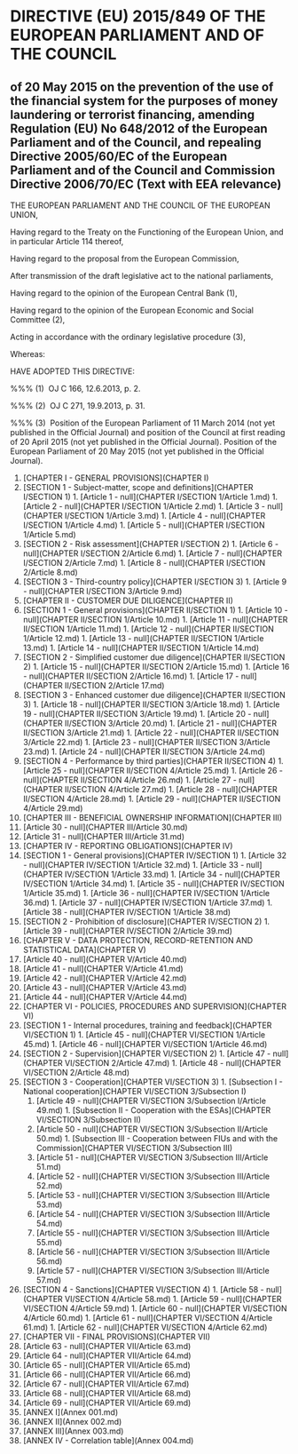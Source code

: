 # DIRECTIVE (EU) 2015/849 OF THE EUROPEAN PARLIAMENT AND OF THE COUNCIL

## of 20 May 2015 on the prevention of the use of the financial system for the purposes of money laundering or terrorist financing, amending Regulation (EU) No 648/2012 of the European Parliament and of the Council, and repealing Directive 2005/60/EC of the European Parliament and of the Council and Commission Directive 2006/70/EC (Text with EEA relevance)

THE EUROPEAN PARLIAMENT AND THE COUNCIL OF THE EUROPEAN UNION,

Having regard to the Treaty on the Functioning of the European Union, and in particular Article 114 thereof,

Having regard to the proposal from the European Commission,

After transmission of the draft legislative act to the national parliaments,

Having regard to the opinion of the European Central Bank (1),

Having regard to the opinion of the European Economic and Social Committee (2),

Acting in accordance with the ordinary legislative procedure (3),

Whereas:

HAVE ADOPTED THIS DIRECTIVE:

%%% (1)  OJ C 166, 12.6.2013, p. 2.

%%% (2)  OJ C 271, 19.9.2013, p. 31.

%%% (3)  Position of the European Parliament of 11 March 2014 (not yet published in the Official Journal) and position of the Council at first reading of 20 April 2015 (not yet published in the Official Journal). Position of the European Parliament of 20 May 2015 (not yet published in the Official Journal).

1. [CHAPTER I - GENERAL PROVISIONS](CHAPTER I)
  1. [SECTION 1 - Subject-matter, scope and definitions](CHAPTER I/SECTION 1)
    1. [Article 1 - null](CHAPTER I/SECTION 1/Article 1.md)
    1. [Article 2 - null](CHAPTER I/SECTION 1/Article 2.md)
    1. [Article 3 - null](CHAPTER I/SECTION 1/Article 3.md)
    1. [Article 4 - null](CHAPTER I/SECTION 1/Article 4.md)
    1. [Article 5 - null](CHAPTER I/SECTION 1/Article 5.md)
  1. [SECTION 2 - Risk assessment](CHAPTER I/SECTION 2)
    1. [Article 6 - null](CHAPTER I/SECTION 2/Article 6.md)
    1. [Article 7 - null](CHAPTER I/SECTION 2/Article 7.md)
    1. [Article 8 - null](CHAPTER I/SECTION 2/Article 8.md)
  1. [SECTION 3 - Third-country policy](CHAPTER I/SECTION 3)
    1. [Article 9 - null](CHAPTER I/SECTION 3/Article 9.md)
1. [CHAPTER II - CUSTOMER DUE DILIGENCE](CHAPTER II)
  1. [SECTION 1 - General provisions](CHAPTER II/SECTION 1)
    1. [Article 10 - null](CHAPTER II/SECTION 1/Article 10.md)
    1. [Article 11 - null](CHAPTER II/SECTION 1/Article 11.md)
    1. [Article 12 - null](CHAPTER II/SECTION 1/Article 12.md)
    1. [Article 13 - null](CHAPTER II/SECTION 1/Article 13.md)
    1. [Article 14 - null](CHAPTER II/SECTION 1/Article 14.md)
  1. [SECTION 2 - Simplified customer due diligence](CHAPTER II/SECTION 2)
    1. [Article 15 - null](CHAPTER II/SECTION 2/Article 15.md)
    1. [Article 16 - null](CHAPTER II/SECTION 2/Article 16.md)
    1. [Article 17 - null](CHAPTER II/SECTION 2/Article 17.md)
  1. [SECTION 3 - Enhanced customer due diligence](CHAPTER II/SECTION 3)
    1. [Article 18 - null](CHAPTER II/SECTION 3/Article 18.md)
    1. [Article 19 - null](CHAPTER II/SECTION 3/Article 19.md)
    1. [Article 20 - null](CHAPTER II/SECTION 3/Article 20.md)
    1. [Article 21 - null](CHAPTER II/SECTION 3/Article 21.md)
    1. [Article 22 - null](CHAPTER II/SECTION 3/Article 22.md)
    1. [Article 23 - null](CHAPTER II/SECTION 3/Article 23.md)
    1. [Article 24 - null](CHAPTER II/SECTION 3/Article 24.md)
  1. [SECTION 4 - Performance by third parties](CHAPTER II/SECTION 4)
    1. [Article 25 - null](CHAPTER II/SECTION 4/Article 25.md)
    1. [Article 26 - null](CHAPTER II/SECTION 4/Article 26.md)
    1. [Article 27 - null](CHAPTER II/SECTION 4/Article 27.md)
    1. [Article 28 - null](CHAPTER II/SECTION 4/Article 28.md)
    1. [Article 29 - null](CHAPTER II/SECTION 4/Article 29.md)
1. [CHAPTER III - BENEFICIAL OWNERSHIP INFORMATION](CHAPTER III)
  1. [Article 30 - null](CHAPTER III/Article 30.md)
  1. [Article 31 - null](CHAPTER III/Article 31.md)
1. [CHAPTER IV - REPORTING OBLIGATIONS](CHAPTER IV)
  1. [SECTION 1 - General provisions](CHAPTER IV/SECTION 1)
    1. [Article 32 - null](CHAPTER IV/SECTION 1/Article 32.md)
    1. [Article 33 - null](CHAPTER IV/SECTION 1/Article 33.md)
    1. [Article 34 - null](CHAPTER IV/SECTION 1/Article 34.md)
    1. [Article 35 - null](CHAPTER IV/SECTION 1/Article 35.md)
    1. [Article 36 - null](CHAPTER IV/SECTION 1/Article 36.md)
    1. [Article 37 - null](CHAPTER IV/SECTION 1/Article 37.md)
    1. [Article 38 - null](CHAPTER IV/SECTION 1/Article 38.md)
  1. [SECTION 2 - Prohibition of disclosure](CHAPTER IV/SECTION 2)
    1. [Article 39 - null](CHAPTER IV/SECTION 2/Article 39.md)
1. [CHAPTER V - DATA PROTECTION, RECORD-RETENTION AND STATISTICAL DATA](CHAPTER V)
  1. [Article 40 - null](CHAPTER V/Article 40.md)
  1. [Article 41 - null](CHAPTER V/Article 41.md)
  1. [Article 42 - null](CHAPTER V/Article 42.md)
  1. [Article 43 - null](CHAPTER V/Article 43.md)
  1. [Article 44 - null](CHAPTER V/Article 44.md)
1. [CHAPTER VI - POLICIES, PROCEDURES AND SUPERVISION](CHAPTER VI)
  1. [SECTION 1 - Internal procedures, training and feedback](CHAPTER VI/SECTION 1)
    1. [Article 45 - null](CHAPTER VI/SECTION 1/Article 45.md)
    1. [Article 46 - null](CHAPTER VI/SECTION 1/Article 46.md)
  1. [SECTION 2 - Supervision](CHAPTER VI/SECTION 2)
    1. [Article 47 - null](CHAPTER VI/SECTION 2/Article 47.md)
    1. [Article 48 - null](CHAPTER VI/SECTION 2/Article 48.md)
  1. [SECTION 3 - Cooperation](CHAPTER VI/SECTION 3)
    1. [Subsection I - National cooperation](CHAPTER VI/SECTION 3/Subsection I)
      1. [Article 49 - null](CHAPTER VI/SECTION 3/Subsection I/Article 49.md)
    1. [Subsection II - Cooperation with the ESAs](CHAPTER VI/SECTION 3/Subsection II)
      1. [Article 50 - null](CHAPTER VI/SECTION 3/Subsection II/Article 50.md)
    1. [Subsection III - Cooperation between FIUs and with the Commission](CHAPTER VI/SECTION 3/Subsection III)
      1. [Article 51 - null](CHAPTER VI/SECTION 3/Subsection III/Article 51.md)
      1. [Article 52 - null](CHAPTER VI/SECTION 3/Subsection III/Article 52.md)
      1. [Article 53 - null](CHAPTER VI/SECTION 3/Subsection III/Article 53.md)
      1. [Article 54 - null](CHAPTER VI/SECTION 3/Subsection III/Article 54.md)
      1. [Article 55 - null](CHAPTER VI/SECTION 3/Subsection III/Article 55.md)
      1. [Article 56 - null](CHAPTER VI/SECTION 3/Subsection III/Article 56.md)
      1. [Article 57 - null](CHAPTER VI/SECTION 3/Subsection III/Article 57.md)
  1. [SECTION 4 - Sanctions](CHAPTER VI/SECTION 4)
    1. [Article 58 - null](CHAPTER VI/SECTION 4/Article 58.md)
    1. [Article 59 - null](CHAPTER VI/SECTION 4/Article 59.md)
    1. [Article 60 - null](CHAPTER VI/SECTION 4/Article 60.md)
    1. [Article 61 - null](CHAPTER VI/SECTION 4/Article 61.md)
    1. [Article 62 - null](CHAPTER VI/SECTION 4/Article 62.md)
1. [CHAPTER VII - FINAL PROVISIONS](CHAPTER VII)
  1. [Article 63 - null](CHAPTER VII/Article 63.md)
  1. [Article 64 - null](CHAPTER VII/Article 64.md)
  1. [Article 65 - null](CHAPTER VII/Article 65.md)
  1. [Article 66 - null](CHAPTER VII/Article 66.md)
  1. [Article 67 - null](CHAPTER VII/Article 67.md)
  1. [Article 68 - null](CHAPTER VII/Article 68.md)
  1. [Article 69 - null](CHAPTER VII/Article 69.md)
1. [ANNEX I](Annex 001.md)
1. [ANNEX II](Annex 002.md)
1. [ANNEX III](Annex 003.md)
1. [ANNEX IV - Correlation table](Annex 004.md)
